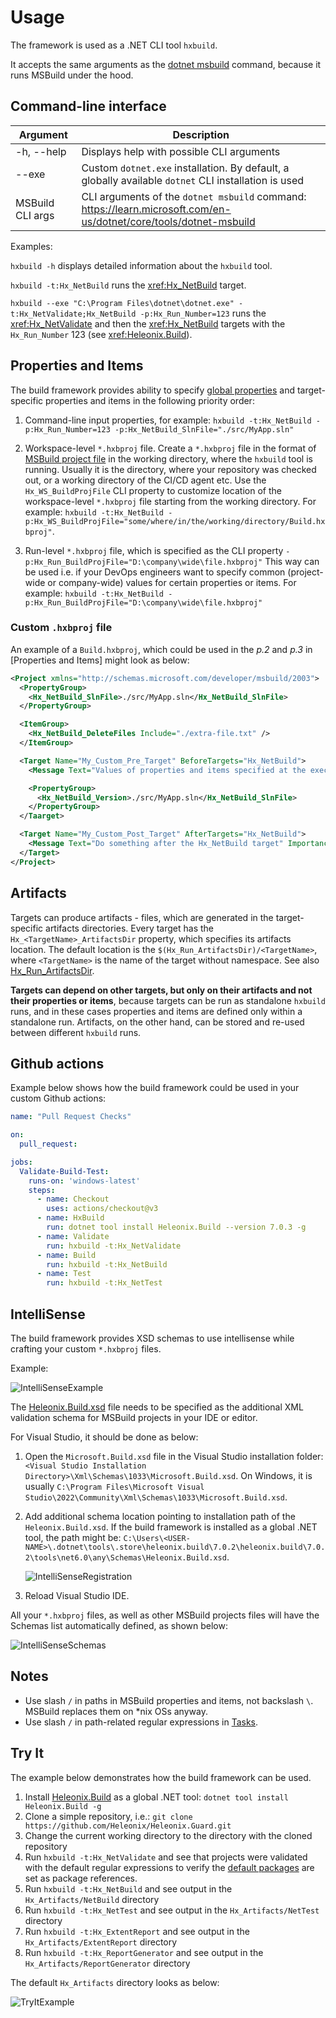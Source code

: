 ﻿# Usage

The framework is used as a .NET CLI tool `hxbuild`.

It accepts the same arguments as the [dotnet msbuild](https://learn.microsoft.com/en-us/dotnet/core/tools/dotnet-msbuild)
command, because it runs MSBuild under the hood.

## Command-line interface

|Argument         |Description                                                                                                      |
|-----------------|-----------------------------------------------------------------------------------------------------------------|
|-h, --help       |Displays help with possible CLI arguments                                                                        |
|--exe            |Custom `dotnet.exe` installation. By default, a globally available `dotnet` CLI installation is used             |
|MSBuild CLI args |CLI arguments of the `dotnet msbuild` command: https://learn.microsoft.com/en-us/dotnet/core/tools/dotnet-msbuild|

Examples:

`hxbuild -h` displays detailed information about the `hxbuild` tool.

`hxbuild -t:Hx_NetBuild` runs the <xref:Hx_NetBuild> target.

`hxbuild --exe "C:\Program Files\dotnet\dotnet.exe" -t:Hx_NetValidate;Hx_NetBuild -p:Hx_Run_Number=123`
runs the <xref:Hx_NetValidate> and then the <xref:Hx_NetBuild> targets with the `Hx_Run_Number` 123 (see <xref:Heleonix.Build>).

## Properties and Items

The build framework provides ability to specify [global properties](<xref:Heleonix.Build>) and target-specific properties and items
in the following priority order:

1. Command-line input properties, for example: `hxbuild -t:Hx_NetBuild -p:Hx_Run_Number=123 -p:Hx_NetBuild_SlnFile="./src/MyApp.sln"`

2. Workspace-level `*.hxbproj` file. Create a `*.hxbproj` file in the format of
   [MSBuild project file](https://learn.microsoft.com/en-us/visualstudio/msbuild/walkthrough-creating-an-msbuild-project-file-from-scratch#create-a-minimal-msbuild-project-file)
   in the working directory, where the `hxbuild` tool is running. Usually it is the directory, where your repository was checked out,
   or a working directory of the CI/CD agent etc. Use the `Hx_WS_BuildProjFile` CLI property to customize location
   of the workspace-level `*.hxbproj` file starting from the working directory.
   For example: `hxbuild -t:Hx_NetBuild -p:Hx_WS_BuildProjFile="some/where/in/the/working/directory/Build.hxbproj"`.

3. Run-level `*.hxbproj` file, which is specified as the CLI property `-p:Hx_Run_BuildProjFile="D:\company\wide\file.hxbproj"`
   This way can be used i.e. if your DevOps engineers want to specify common (project-wide or company-wide) values
   for certain properties or items. For example: `hxbuild -t:Hx_NetBuild -p:Hx_Run_BuildProjFile="D:\company\wide\file.hxbproj"`

### Custom `.hxbproj` file

An example of a `Build.hxbproj`, which could be used in the *p.2* and *p.3* in [Properties and Items] might look as below:

```xml
﻿﻿<Project xmlns="http://schemas.microsoft.com/developer/msbuild/2003">
  <PropertyGroup>
    <Hx_NetBuild_SlnFile>./src/MyApp.sln</Hx_NetBuild_SlnFile>
  </PropertyGroup>

  <ItemGroup>
    <Hx_NetBuild_DeleteFiles Include="./extra-file.txt" />
  </ItemGroup>

  <Target Name="My_Custom_Pre_Target" BeforeTargets="Hx_NetBuild">
    <Message Text="Values of properties and items specified at the execution phase override values specified at the evaluation phase" Importance="high" />

    <PropertyGroup>
      <Hx_NetBuild_Version>./src/MyApp.sln</Hx_NetBuild_SlnFile>
    </PropertyGroup>
  </Taarget>

  <Target Name="My_Custom_Post_Target" AfterTargets="Hx_NetBuild">
    <Message Text="Do something after the Hx_NetBuild target" Importance="high" />
  </Target>
</Project>
```

## Artifacts

Targets can produce artifacts - files, which are generated in the target-specific artifacts directories.
Every target has the `Hx_<TargetName>_ArtifactsDir` property, which specifies its artifacts location.
The default location is the `$(Hx_Run_ArtifactsDir)/<TargetName>`, where `<TargetName>` is the name of the target without
namespace. See also [Hx_Run_ArtifactsDir](<xref:Heleonix.Build#hx_run_artifactsdir>).

**Targets can depend on other targets, but only on their artifacts and not their properties or items**,
because targets can be run as standalone `hxbuild` runs, and in these cases properties and items are defined
only within a standalone run. Artifacts, on the other hand, can be stored and re-used between different `hxbuild` runs.

## Github actions

Example below shows how the build framework could be used in your custom Github actions:

```yaml
name: "Pull Request Checks"

on:
  pull_request:

jobs:
  Validate-Build-Test:
    runs-on: 'windows-latest'
    steps:
      - name: Checkout
        uses: actions/checkout@v3
      - name: HxBuild
        run: dotnet tool install Heleonix.Build --version 7.0.3 -g
      - name: Validate
        run: hxbuild -t:Hx_NetValidate
      - name: Build
        run: hxbuild -t:Hx_NetBuild
      - name: Test
        run: hxbuild -t:Hx_NetTest
```

## IntelliSense

The build framework provides XSD schemas to use intellisense while crafting your custom `*.hxbproj` files.

Example:

![IntelliSenseExample](images/IntelliSenseExample.png)

The [Heleonix.Build.xsd](https://github.com/Heleonix/Heleonix.Build/blob/master/src/Heleonix.Build/Schemas/Heleonix.Build.xsd)
file needs to be specified as the additional XML validation schema for MSBuild projects in your IDE or editor.

For Visual Studio, it should be done as below:

1. Open the `Microsoft.Build.xsd` file in the Visual Studio installation folder:
   `<Visual Studio Installation Directory>\Xml\Schemas\1033\Microsoft.Build.xsd`.
   On Windows, it is usually `C:\Program Files\Microsoft Visual Studio\2022\Community\Xml\Schemas\1033\Microsoft.Build.xsd`.
2. Add additional schema location pointing to installation path of the `Heleonix.Build.xsd`. If the build framework is
   installed as a global .NET tool, the path might be:
   `C:\Users\<USER-NAME>\.dotnet\tools\.store\heleonix.build\7.0.2\heleonix.build\7.0.2\tools\net6.0\any\Schemas\Heleonix.Build.xsd`.

   ![IntelliSenseRegistration](images/IntelliSenseRegistration.png)
3. Reload Visual Studio IDE.

All your `*.hxbproj` files, as well as other MSBuild projects files will have the Schemas list automatically defined,
as shown below:

![IntelliSenseSchemas](images/IntelliSenseSchemas.png)

## Notes

* Use slash `/` in paths in MSBuild properties and items, not backslash `\`. MSBuild replaces them on *nix OSs anyway.
* Use slash `/` in path-related regular expressions in [Tasks](api/Tasks/index.md).

## Try It

The example below demonstrates how the build framework can be used.

1. Install [Heleonix.Build](index.md#install) as a global .NET tool: `dotnet tool install Heleonix.Build -g`
2. Clone a simple repository, i.e.: `git clone https://github.com/Heleonix/Heleonix.Guard.git`
3. Change the current working directory to the directory with the cloned repository
4. Run `hxbuild -t:Hx_NetValidate` and see that projects were validated with the default regular expressions
   to verify the [default packages](xref:Hx_NetValidate) are set as package references.
5. Run `hxbuild -t:Hx_NetBuild` and see output in the `Hx_Artifacts/NetBuild` directory
6. Run `hxbuild -t:Hx_NetTest` and see output in the `Hx_Artifacts/NetTest` directory
7. Run `hxbuild -t:Hx_ExtentReport` and see output in the `Hx_Artifacts/ExtentReport` directory
8. Run `hxbuild -t:Hx_ReportGenerator` and see output in the `Hx_Artifacts/ReportGenerator` directory

The default `Hx_Artifacts` directory looks as below:

![TryItExample](images/TryItExample.png)